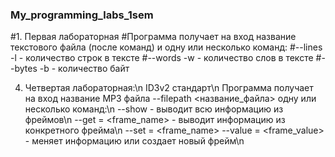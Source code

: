 ### My_programming_labs_1sem

#1. Первая лабораторная
#Программа получает на вход название текстового файла (после команд) и одну или несколько команд:
#--lines -l - количество строк в тексте
#--words -w - количество слов в тексте
#--bytes -b - количество байт

4. Четвертая лабораторная:\n
ID3v2 стандарт\n
Программа получает на вход название MP3 файла --filepath <название_файла> одну или несколько команд:\n
--show - выводит всю информацию из фреймов\n
--get = <frame_name> - выводит информацию из конкретного фрейма\n
--set = <frame_name>  --value = <frame_value> - меняет информацию или создает новый фрейм\n
